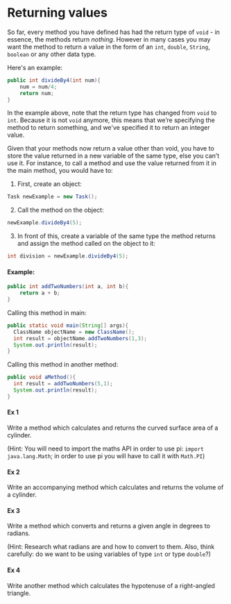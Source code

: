 Returning values
===

So far, every method you have defined has had the return type of `void` - in essence, the methods return *nothing*. However in many cases you may want the method to return a value in the form of an `int`, `double`, `String`, `boolean` or any other data type.

Here's an example:

```java
public int divideBy4(int num){
	num = num/4;
	return num;
}
```

In the example above, note that the return type has changed from `void` to `int`. Because it is not `void` anymore, this means that we’re specifying the method to return something, and we've specified it to return an integer value.

Given that your methods now return a value other than void, you have to store the value returned in a new variable of the same type, else you can’t use it. For instance, to call a method and use the value returned from it in the main method, you would have to:

1. First, create an object:
```java
Task newExample = new Task();
```
2. Call the method on the object:
```java
newExample.divideBy4(5);
```
3. In front of this, create a variable of the same type the method returns and assign the method called on the object to it:
```java
int division = newExample.divideBy4(5);
```

#### Example:
```java
public int addTwoNumbers(int a, int b){
	return a + b;          
}
```
Calling this method in main:
```java
public static void main(String[] args){
  ClassName objectName = new ClassName();
  int result = objectName.addTwoNumbers(1,3);
  System.out.println(result);
}
```
Calling this method in another method:
```java
public void aMethod(){
  int result = addTwoNumbers(5,1);
  System.out.println(result);
}
```

#### Ex 1

Write a method which calculates and returns the curved surface area of a cylinder. 

(Hint: You will need to import the maths API in order to use pi: `import java.lang.Math`; in order to use pi you will have to call it with `Math.PI`)

#### Ex 2

Write an accompanying method which calculates and returns the volume of a cylinder.

#### Ex 3

Write a method which converts and returns a given angle in degrees to radians. 

(Hint: Research what radians are and how to convert to them. Also, think carefully: do we want to be using variables of type `int` or type `double`?)

#### Ex 4

Write another method which calculates the hypotenuse of a right-angled triangle.
